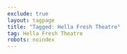 ```yaml
---
exclude: true
layout: tagpage
title: "Tagged: Hella Fresh Theatre"
tag: Hella Fresh Theatre
robots: noindex
---
```

